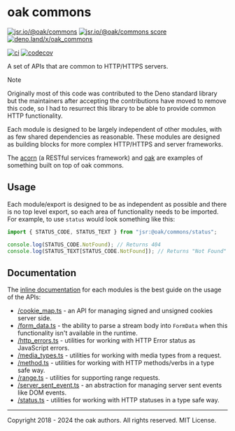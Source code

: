 # oak commons

[![jsr.io/@oak/commons](https://jsr.io/badges/@oak/commons)](https://jsr.io/@oak/commons)
[![jsr.io/@oak/commons score](https://jsr.io/badges/@oak/commons/score)](https://jsr.io/@oak/commons)
[![deno.land/x/oak_commons](https://deno.land/badge/oak_commons/version)](https://deno.land/x/oak_commons)

[![ci](https://github.com/oakserver/commons/workflows/ci/badge.svg)](https://github.com/oakserver/commons)
[![codecov](https://codecov.io/gh/oakserver/commons/graph/badge.svg?token=zImXfOXhO2)](https://codecov.io/gh/oakserver/commons)

A set of APIs that are common to HTTP/HTTPS servers.

> [!NOTE]
> Originally most of this code was contributed to the Deno standard library but
> the maintainers after accepting the contributions have moved to remove this
> code, so I had to resurrect this library to be able to provide common HTTP
> functionality.

Each module is designed to be largely independent of other modules, with as few
shared dependencies as reasonable. These modules are designed as building blocks
for more complex HTTP/HTTPS and server frameworks.

The [acorn](https://deno.land/x/acorn) (a RESTful services framework) and
[oak](https://jsr.io/@oak/oak) are examples of something built on top of
oak commons.

## Usage

Each module/export is designed to be as independent as possible and there is no
top level export, so each area of functionality needs to be imported. For
example, to use `status` would look something like this:

```ts
import { STATUS_CODE, STATUS_TEXT } from "jsr:@oak/commons/status";

console.log(STATUS_CODE.NotFound); // Returns 404
console.log(STATUS_TEXT[STATUS_CODE.NotFound]); // Returns "Not Found"
```

## Documentation

The
[inline documentation](https://jsr.io/@oak/commons)
for each modules is the best guide on the usage of the APIs:

- [/cookie_map.ts](https://jsr.io/@oak/commons/doc/cookie_map/~) - an API for
  managing signed and unsigned cookies server side.
- [/form_data.ts](https://jsr.io/@oak/commons/doc/form_data/~) - the ability to
  parse a stream body into `FormData` when this functionality isn't available
  in the runtime.
- [/http_errors.ts](https://jsr.io/@oak/commons/doc/http_errors/~) - utilities
  for working with HTTP Error status as JavaScript errors.
- [/media_types.ts](https://jsr.io/@oak/commons/doc/media_types/~) - utilities
  for working with media types from a request.
- [/method.ts](https://jsr.io/@oak/commons/doc/method/~) - utilities for working
  with HTTP methods/verbs in a type safe way.
- [/range.ts](https://jsr.io/@oak/commons/doc/range/~) - utilities for
  supporting range requests.
- [/server_sent_event.ts](https://jsr.io/@oak/commons/doc/server_sent_event/~) -
  an abstraction for managing server sent events like DOM events.
- [/status.ts](https://jsr.io/@oak/commons/doc/status/~) - utilities for working
  with HTTP statuses in a type safe way.

---

Copyright 2018 - 2024 the oak authors. All rights reserved. MIT License.
